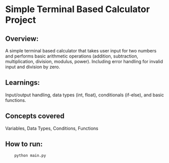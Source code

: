 # **Simple Terminal Based Calculator Project**

## **Overview:**
A simple terminal based calculator that takes user input for two numbers and performs basic arithmetic operations (addition, subtraction, multiplication, division, modulus, power). Including error handling for invalid input and division by zero.

## **Learnings:**
Input/output handling, data types (int, float), conditionals (if-else), and basic functions.

## **Concepts covered**
Variables, Data Types, Conditions, Functions

## **How to run:**
```bash
    python main.py
```
